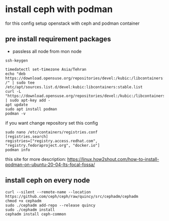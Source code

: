 # install ceph with podman
for this config setup openstack with ceph and podman container

## pre install requirement packages
* passless all node from mon node
```
ssh-keygen
```

```
timedatectl set-timezone Asia/Tehran
echo "deb https://download.opensuse.org/repositories/devel:/kubic:/libcontainers:/stable/xUbuntu_20.04/ /" | sudo tee /etc/apt/sources.list.d/devel:kubic:libcontainers:stable.list
curl -L "https://download.opensuse.org/repositories/devel:/kubic:/libcontainers:/stable/xUbuntu_20.04/Release.key" | sudo apt-key add -
apt update
sudo apt install podman
podman -v
```

if you want change repository set this config
```
sudo nano /etc/containers/registries.conf
[registries.search]
registries=["registry.access.redhat.com", "registry.fedoraproject.org", "docker.io"]
podman info
```

this site for more description:
https://linux.how2shout.com/how-to-install-podman-on-ubuntu-20-04-lts-focal-fossa/




## install ceph on every node
```
curl --silent --remote-name --location https://github.com/ceph/ceph/raw/quincy/src/cephadm/cephadm
chmod +x cephadm
sudo ./cephadm add-repo --release quincy
sudo ./cephadm install
cephadm install ceph-common
```




## 



